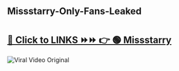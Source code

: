 
 ## Missstarry-Only-Fans-Leaked

# <h2><a href="https://clipsfans.com/Missstarry&ref=git">🔗 Click to LINKS ⏩⏩ 👉 🟢 Missstarry </a></h2>

<a href="https://clipsfans.com/Missstarry&ref=git" rel="nofollow" data-target="animated-image.originalLink"><img src="https://i.ibb.co.com/xMMVF88/686577567.gif" alt="Viral Video Original" style="max-width: 100%; display: inline-block;" data-target="animated-image.originalImage"></a>
